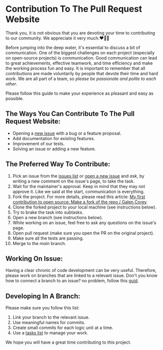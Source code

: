 # Contribution To The Pull Request Website
Thank you, it is not obvious that you are devoting your time to contributing to our community.
We appreciate it very much.❤️🙏🏻

Before jumping into the deep water, it's essential to discuss a bit of communication.
One of the biggest challenges on each project (especially on open-source projects) is communication.
Good communication can lead to great achievements, effective teamwork, and time efficiency and make the working process fun and easy.
It is important to remember that all contributions are made voluntarily by people that devote their time and hard work. We are all part of a team, so *please be passionate and polite to each other*.

Please follow this guide to make your experience as pleasant and easy as possible.

## The Ways You Can Contribute To The Pull Request Website:
* Opening a [new issue](https://github.com/Pull-Request-Community/pull-request-community-website/issues/new) with a bug or a feature proposal.
* Add documentation for existing features.
* Improvement of our tests.
* Solving an issue or adding a new feature.

## The Preferred Way To Contribute:
1. Pick an issue from the [issues list](https://github.com/Pull-Request-Community/pull-request-community-website/issues) or [open a new issue](https://github.com/Pull-Request-Community/pull-request-community-website/issues/new) and *ask*, by writing a new comment on the issue's page, to take the task.
2. Wait for the maintainer's approval. Keep in mind that they may not approve it. Like we said at the start, communication is everything.
3. Fork the project. For more details, please read this article: [My first contribution to open source: Make a fork of the repo / Galen Corey](https://opensource.com/article/19/11/first-open-source-contribution-fork-clone).
4. Clone the forked project to your local machine (see instructions below).
5. Try to brake the task into subtasks.
6. Open a new branch (see instructions below).
7. While working on an issue, feel free to ask any questions on the issue's page.
8. Open pull request (make sure you open the PR on the original project).
9. Make sure all the tests are passing.
10. Merge to the *main* branch.

## Working On Issue: 
Having a clear chronic of code development can be very useful. Therefore, please work on branches that are linked to a relevant issue. 
Don't you know how to connect a branch to an issue? no problem, follow this [guid](https://docs.github.com/en/issues/tracking-your-work-with-issues/creating-a-branch-for-an-issue).
 
## Developing In A Branch:
Please make sure you follow this list:
1) Link your branch to the relevant issue.
2) Use meaningful names for commits.
3) Create small commits for each logic unit at a time.
4) Use a [tasks list](https://docs.github.com/en/issues/tracking-your-work-with-issues/about-task-lists) to manage your work.

We hope you will have a great time contributing to this project.
